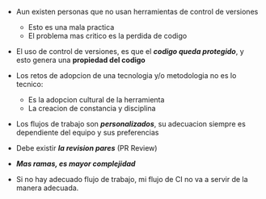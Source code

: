 - Aun existen personas que no usan herramientas de control de versiones
	- Esto es una mala practica
	- El problema mas critico es la perdida de codigo

- El uso de control de versiones, es que el ***codigo queda protegido***, y esto genera una **propiedad del codigo**

- Los retos de adopcion de una tecnologia y/o metodologia no es lo tecnico:
	- Es la adopcion cultural de la herramienta 
	- La creacion de constancia y disciplina 

- Los flujos de trabajo son ***personalizados***, su adecuacion siempre es dependiente del equipo y sus preferencias

- Debe existir ***la revision pares*** (PR Review)

- ***Mas ramas, es mayor complejidad***

- Si no hay adecuado flujo de trabajo, mi flujo de CI no va a servir de la manera adecuada.